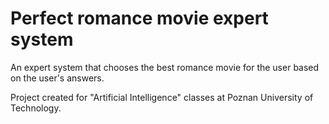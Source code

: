 # Perfect romance movie expert system

An expert system that chooses the best romance movie for the user based on the user's answers.

Project created for "Artificial Intelligence" classes at Poznan University of Technology.
